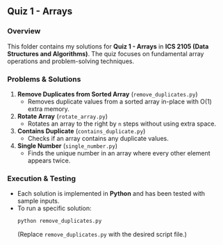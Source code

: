 ## **Quiz 1 - Arrays**    

### **Overview**  
This folder contains my solutions for **Quiz 1 - Arrays** in **ICS 2105 (Data Structures and Algorithms)**. The quiz focuses on fundamental array operations and problem-solving techniques.  

### **Problems & Solutions**  
1. **Remove Duplicates from Sorted Array** (`remove_duplicates.py`)  
   - Removes duplicate values from a sorted array in-place with O(1) extra memory.  
2. **Rotate Array** (`rotate_array.py`)  
   - Rotates an array to the right by `n` steps without using extra space.  
3. **Contains Duplicate** (`contains_duplicate.py`)  
   - Checks if an array contains any duplicate values.  
4. **Single Number** (`single_number.py`)  
   - Finds the unique number in an array where every other element appears twice.  

### **Execution & Testing**  
- Each solution is implemented in **Python** and has been tested with sample inputs.  
- To run a specific solution:  
  ```sh
  python remove_duplicates.py
  ```  
  (Replace `remove_duplicates.py` with the desired script file.)  

